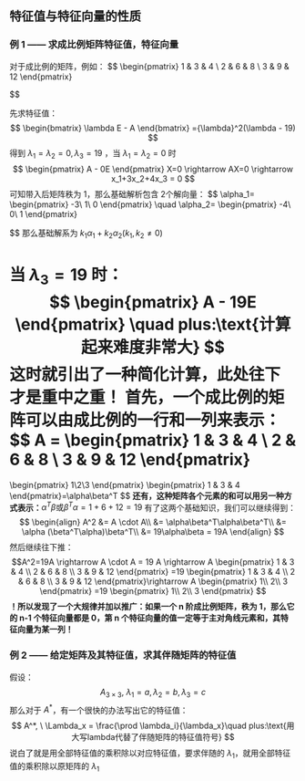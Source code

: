 
## 特征值与特征向量的性质
### 例 1 —— 求成比例矩阵特征值，特征向量
对于成比例的矩阵，例如：
$$
\begin{pmatrix}
1 & 3 & 4 \\
2 & 6 & 8 \\
3 & 9 & 12
\end{pmatrix}


$$

先求特征值：
$$
\begin{bmatrix} 
\lambda E - A
\end{bmatrix}
={\lambda}^2(\lambda - 19)
$$
得到 $\lambda_1  = \lambda_2 = 0, \lambda_3 = 19$ ，当 $\lambda_1  = \lambda_2 = 0$ 时
$$
\begin{pmatrix} 
A - 0E
\end{pmatrix}
X=0 \rightarrow AX=0 \rightarrow x_1+3x_2+4x_3 = 0
$$
可知带入后矩阵秩为 1，那么基础解析包含 2个解向量：
$$
\alpha_1=
\begin{pmatrix} 
-3\\
1\\
0
\end{pmatrix}
\quad
\alpha_2=
\begin{pmatrix} 
-4\\
0\\
1
\end{pmatrix}

$$
那么基础解系为 $k_1\alpha_1 + k_2\alpha_2(k_1,k_2\neq 0)$

当 $\lambda_3 = 19$ 时：
$$
\begin{pmatrix} 
A - 19E 
\end{pmatrix}
\quad
plus:\text{计算起来难度非常大}
$$
这时就引出了一种简化计算，**此处往下才是重中之重！**
**首先，一个成比例的矩阵可以由成比例的一行和一列来表示：**
$$
A =
\begin{pmatrix} 
1 & 3 & 4 \\
2 & 6 & 8 \\
3 & 9 & 12
\end{pmatrix}
=
\begin{pmatrix}
1\\2\\3
\end{pmatrix}
\begin{pmatrix}
1 & 3 & 4
\end{pmatrix}=\alpha\beta^T
$$
**还有，这种矩阵各个元素的和可以用另一种方式表示：**$\alpha^T\beta \text{或} \beta^T\alpha = 1+6+12=19$ 
有了这两个基础知识，我们可以继续得到：
$$
\begin{align}
A^2 &= A \cdot A\\
    &= \alpha\beta^T\alpha\beta^T\\
    &= \alpha (\beta^T\alpha)\beta^T\\
    &= 19\alpha\beta = 19A
\end{align}
$$
然后继续往下推：
$$A^2=19A \rightarrow A \cdot A = 19 A \rightarrow 
A
\begin{pmatrix}
1 & 3 & 4 \\
2 & 6 & 8 \\
3 & 9 & 12
\end{pmatrix}
=19
\begin{pmatrix}
1 & 3 & 4 \\
2 & 6 & 8 \\
3 & 9 & 12
\end{pmatrix}\rightarrow
A
\begin{pmatrix}
1\\
2\\
3
\end{pmatrix}
=19
\begin{pmatrix}
1\\
2\\
3
\end{pmatrix}
$$
**！所以发现了一个大规律并加以推广：如果一个 n 阶成比例矩阵，秩为 1，那么它的 n-1 个特征向量都是 0，第 n 个特征向量的值一定等于主对角线元素和，其特征向量为某一列！**

### 例 2 —— 给定矩阵及其特征值，求其伴随矩阵的特征值
假设：
$$
A_{3\times3},\
\lambda_1=a,\lambda_2=b,\lambda_3=c
$$
那么对于 $A^*$，有一个很快的办法写出它的特征值：
$$
A^*, \ \Lambda_x = \frac{\prod \lambda_i}{\lambda_x}\quad plus:\text{用大写lambda代替了伴随矩阵的特征值符号}
$$
说白了就是用全部特征值的乘积除以对应特征值，要求伴随的 $\lambda_1$，就用全部特征值的乘积除以原矩阵的 $\lambda_1$
